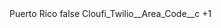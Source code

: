 <?xml version="1.0" encoding="UTF-8"?>
<CustomMetadata xmlns="http://soap.sforce.com/2006/04/metadata" xmlns:xsi="http://www.w3.org/2001/XMLSchema-instance" xmlns:xsd="http://www.w3.org/2001/XMLSchema">
    <label>Puerto Rico</label>
    <protected>false</protected>
    <values>
        <field>Cloufi_Twilio__Area_Code__c</field>
        <value xsi:type="xsd:string">+1</value>
    </values>
</CustomMetadata>
